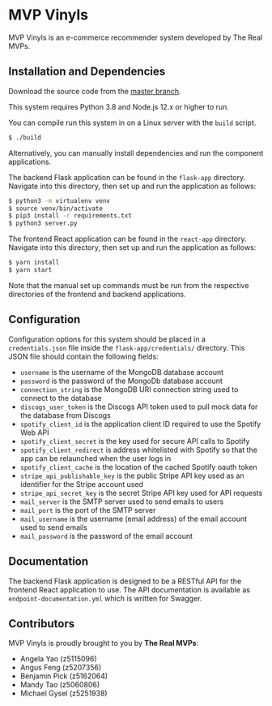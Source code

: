 # MVP Vinyls

MVP Vinyls is an e-commerce recommender system developed by The Real MVPs.

## Installation and Dependencies
Download the source code from the [master branch](https://github.com/unsw-cse-comp3900-9900-21T1/capstone-project-3900-w11b-the-real-mvps/tree/master).

This system requires Python 3.8 and Node.js 12.x or higher to run. 

You can compile run this system in on a Linux server with the `build` script.
```sh
$ ./build
```

Alternatively, you can manually install dependencies and run the component applications.

The backend Flask application can be found in the `flask-app` directory. Navigate into this directory, then set up and run the application as follows:
```sh
$ python3 -m virtualenv venv
$ source venv/bin/activate
$ pip3 install -r requirements.txt
$ python3 server.py
```

The frontend React application can be found in the `react-app` directory. Navigate into this directory, then set up and run the application as follows:
```sh
$ yarn install
$ yarn start
```

Note that the manual set up commands must be run from the respective directories of the frontend and backend applications.


## Configuration
Configuration options for this system should be placed in a `credentials.json` file inside the `flask-app/credentials/` directory. This JSON file should contain the following fields:
* `username` is the username of the MongoDB database account
* `password` is the password of the MongoDb database account
* `connection_string` is the MongoDB URI connection string used to connect to the database
* `discogs_user_token` is the Discogs API token used to pull mock data for the database from Discogs
* `spotify_client_id` is the application client ID required to use the Spotify Web API
* `spotify_client_secret` is the key used for secure API calls to Spotify
* `spotify_client_redirect` is address whitelisted with Spotify so that the app can be relaunched when the user logs in
* `spotify_client_cache` is the location of the cached Spotify oauth token
* `stripe_api_publishable_key` is the public Stripe API key used as an identifier for the Stripe account used
* `stripe_api_secret_key` is the secret Stripe API key used for API requests
* `mail_server` is the SMTP server used to send emails to users
* `mail_port` is the port of the SMTP server
* `mail_username` is the username (email address) of the email account used to send emails
* `mail_password` is the password of the email account


## Documentation
The backend Flask application is designed to be a RESTful API for the frontend React application to use. The API documentation is available as `endpoint-documentation.yml` which is written for Swagger.


## Contributors
MVP Vinyls is proudly brought to you by **The Real MVPs**:

* Angela Yao (z5115096)
* Angus Feng (z5207356)
* Benjamin Pick (z5162064)
* Mandy Tao (z5060806)
* Michael Gysel (z5251938)

